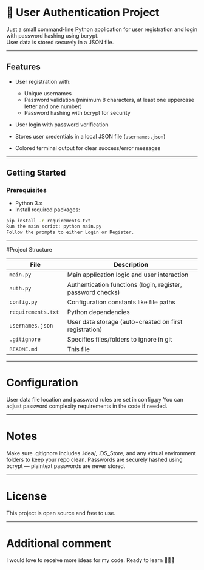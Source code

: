 # 📩 User Authentication Project

Just a small command-line Python application for user registration and login with password hashing using bcrypt.  
User data is stored securely in a JSON file. 

---

## Features

- User registration with:
  - Unique usernames
  - Password validation (minimum 8 characters, at least one uppercase letter and one number)
  - Password hashing with bcrypt for security

- User login with password verification

- Stores user credentials in a local JSON file (`usernames.json`)

- Colored terminal output for clear success/error messages

---

## Getting Started

### Prerequisites

- Python 3.x
- Install required packages:

```bash
pip install -r requirements.txt
Run the main script: python main.py
Follow the prompts to either Login or Register.
```

---
#Project Structure

| File               | Description |
|--------------------|-------------|
| `main.py`          | Main application logic and user interaction|
| `auth.py`          | Authentication functions (login, register, password checks)|
| `config.py`        | Configuration constants like file paths|
| `requirements.txt ` | Python dependencies |
| `usernames.json `  | User data storage (auto-created on first registration) |
| `.gitignore`       | Specifies files/folders to ignore in git |
| `README.md`        | This file |

---
# Configuration
User data file location and password rules are set in config.py
You can adjust password complexity requirements in the code if needed.

---
# Notes
Make sure .gitignore includes .idea/, .DS_Store, and any virtual environment folders to keep your repo clean.
Passwords are securely hashed using bcrypt — plaintext passwords are never stored.

---
# License
This project is open source and free to use.

---
# Additional comment
I would love to receive more ideas for my code. Ready to learn 👨🏻‍💻
